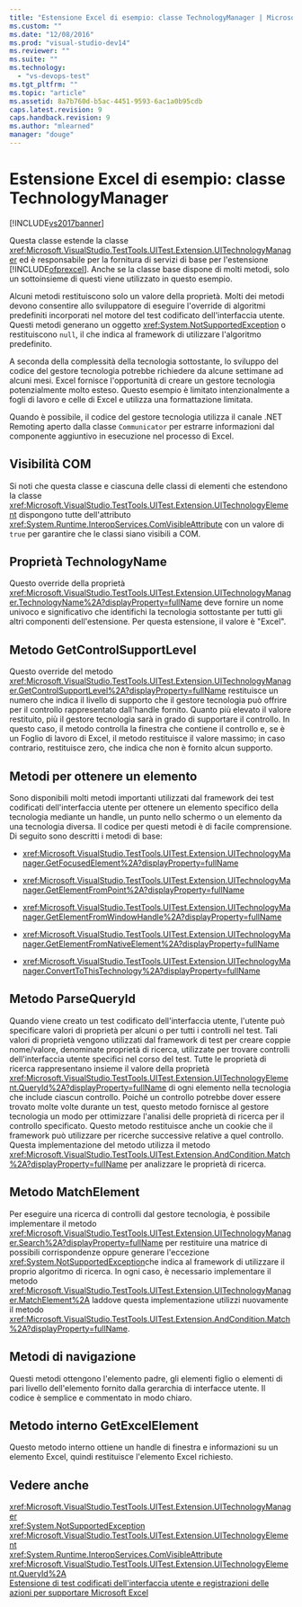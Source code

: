 ```yaml
---
title: "Estensione Excel di esempio: classe TechnologyManager | Microsoft Docs"
ms.custom: ""
ms.date: "12/08/2016"
ms.prod: "visual-studio-dev14"
ms.reviewer: ""
ms.suite: ""
ms.technology: 
  - "vs-devops-test"
ms.tgt_pltfrm: ""
ms.topic: "article"
ms.assetid: 8a7b760d-b5ac-4451-9593-6ac1a0b95cdb
caps.latest.revision: 9
caps.handback.revision: 9
ms.author: "mlearned"
manager: "douge"
---
```

# Estensione Excel di esempio: classe TechnologyManager
[!INCLUDE[vs2017banner](../code-quality/includes/vs2017banner.md)]

Questa classe estende la classe <xref:Microsoft.VisualStudio.TestTools.UITest.Extension.UITechnologyManager> ed è responsabile per la fornitura di servizi di base per l'estensione [!INCLUDE[ofprexcel](../test/includes/ofprexcel_md.md)].  Anche se la classe base dispone di molti metodi, solo un sottoinsieme di questi viene utilizzato in questo esempio.  
  
 Alcuni metodi restituiscono solo un valore della proprietà.  Molti dei metodi devono consentire allo sviluppatore di eseguire l'override di algoritmi predefiniti incorporati nel motore del test codificato dell'interfaccia utente.  Questi metodi generano un oggetto <xref:System.NotSupportedException> o restituiscono `null`, il che indica al framework di utilizzare l'algoritmo predefinito.  
  
 A seconda della complessità della tecnologia sottostante, lo sviluppo del codice del gestore tecnologia potrebbe richiedere da alcune settimane ad alcuni mesi.  Excel fornisce l'opportunità di creare un gestore tecnologia potenzialmente molto esteso.  Questo esempio è limitato intenzionalmente a fogli di lavoro e celle di Excel e utilizza una formattazione limitata.  
  
 Quando è possibile, il codice del gestore tecnologia utilizza il canale .NET Remoting aperto dalla classe `Communicator` per estrarre informazioni dal componente aggiuntivo in esecuzione nel processo di Excel.  
  
## Visibilità COM  
 Si noti che questa classe e ciascuna delle classi di elementi che estendono la classe <xref:Microsoft.VisualStudio.TestTools.UITest.Extension.UITechnologyElement> dispongono tutte dell'attributo <xref:System.Runtime.InteropServices.ComVisibleAttribute> con un valore di `true` per garantire che le classi siano visibili a COM.  
  
## Proprietà TechnologyName  
 Questo override della proprietà <xref:Microsoft.VisualStudio.TestTools.UITest.Extension.UITechnologyManager.TechnologyName%2A?displayProperty=fullName> deve fornire un nome univoco e significativo che identifichi la tecnologia sottostante per tutti gli altri componenti dell'estensione.  Per questa estensione, il valore è "Excel".  
  
## Metodo GetControlSupportLevel  
 Questo override del metodo <xref:Microsoft.VisualStudio.TestTools.UITest.Extension.UITechnologyManager.GetControlSupportLevel%2A?displayProperty=fullName> restituisce un numero che indica il livello di supporto che il gestore tecnologia può offrire per il controllo rappresentato dall'handle fornito.  Quanto più elevato il valore restituito, più il gestore tecnologia sarà in grado di supportare il controllo.  In questo caso, il metodo controlla la finestra che contiene il controllo e, se è un Foglio di lavoro di Excel, il metodo restituisce il valore massimo; in caso contrario, restituisce zero, che indica che non è fornito alcun supporto.  
  
## Metodi per ottenere un elemento  
 Sono disponibili molti metodi importanti utilizzati dal framework dei test codificati dell'interfaccia utente per ottenere un elemento specifico della tecnologia mediante un handle, un punto nello schermo o un elemento da una tecnologia diversa.  Il codice per questi metodi è di facile comprensione.  Di seguito sono descritti i metodi di base:  
  
-   <xref:Microsoft.VisualStudio.TestTools.UITest.Extension.UITechnologyManager.GetFocusedElement%2A?displayProperty=fullName>  
  
-   <xref:Microsoft.VisualStudio.TestTools.UITest.Extension.UITechnologyManager.GetElementFromPoint%2A?displayProperty=fullName>  
  
-   <xref:Microsoft.VisualStudio.TestTools.UITest.Extension.UITechnologyManager.GetElementFromWindowHandle%2A?displayProperty=fullName>  
  
-   <xref:Microsoft.VisualStudio.TestTools.UITest.Extension.UITechnologyManager.GetElementFromNativeElement%2A?displayProperty=fullName>  
  
-   <xref:Microsoft.VisualStudio.TestTools.UITest.Extension.UITechnologyManager.ConvertToThisTechnology%2A?displayProperty=fullName>  
  
## Metodo ParseQueryId  
 Quando viene creato un test codificato dell'interfaccia utente, l'utente può specificare valori di proprietà per alcuni o per tutti i controlli nel test.  Tali valori di proprietà vengono utilizzati dal framework di test per creare coppie nome\/valore, denominate proprietà di ricerca, utilizzate per trovare controlli dell'interfaccia utente specifici nel corso del test.  Tutte le proprietà di ricerca rappresentano insieme il valore della proprietà <xref:Microsoft.VisualStudio.TestTools.UITest.Extension.UITechnologyElement.QueryId%2A?displayProperty=fullName> di ogni elemento nella tecnologia che include ciascun controllo.  Poiché un controllo potrebbe dover essere trovato molte volte durante un test, questo metodo fornisce al gestore tecnologia un modo per ottimizzare l'analisi delle proprietà di ricerca per il controllo specificato.  Questo metodo restituisce anche un cookie che il framework può utilizzare per ricerche successive relative a quel controllo.  Questa implementazione del metodo utilizza il metodo <xref:Microsoft.VisualStudio.TestTools.UITest.Extension.AndCondition.Match%2A?displayProperty=fullName> per analizzare le proprietà di ricerca.  
  
## Metodo MatchElement  
 Per eseguire una ricerca di controlli dal gestore tecnologia, è possibile implementare il metodo <xref:Microsoft.VisualStudio.TestTools.UITest.Extension.UITechnologyManager.Search%2A?displayProperty=fullName> per restituire una matrice di possibili corrispondenze oppure generare l'eccezione <xref:System.NotSupportedException>che indica al framework di utilizzare il proprio algoritmo di ricerca.  In ogni caso, è necessario implementare il metodo <xref:Microsoft.VisualStudio.TestTools.UITest.Extension.UITechnologyManager.MatchElement%2A> laddove questa implementazione utilizzi nuovamente il metodo <xref:Microsoft.VisualStudio.TestTools.UITest.Extension.AndCondition.Match%2A?displayProperty=fullName>.  
  
## Metodi di navigazione  
 Questi metodi ottengono l'elemento padre, gli elementi figlio o elementi di pari livello dell'elemento fornito dalla gerarchia di interfacce utente.  Il codice è semplice e commentato in modo chiaro.  
  
## Metodo interno GetExcelElement  
 Questo metodo interno ottiene un handle di finestra e informazioni su un elemento Excel, quindi restituisce l'elemento Excel richiesto.  
  
## Vedere anche  
 <xref:Microsoft.VisualStudio.TestTools.UITest.Extension.UITechnologyManager>   
 <xref:System.NotSupportedException>   
 <xref:Microsoft.VisualStudio.TestTools.UITest.Extension.UITechnologyElement>   
 <xref:System.Runtime.InteropServices.ComVisibleAttribute>   
 <xref:Microsoft.VisualStudio.TestTools.UITest.Extension.UITechnologyElement.QueryId%2A>   
 [Estensione di test codificati dell'interfaccia utente e registrazioni delle azioni per supportare Microsoft Excel](../test/extending-coded-ui-tests-and-action-recordings-to-support-microsoft-excel.md)